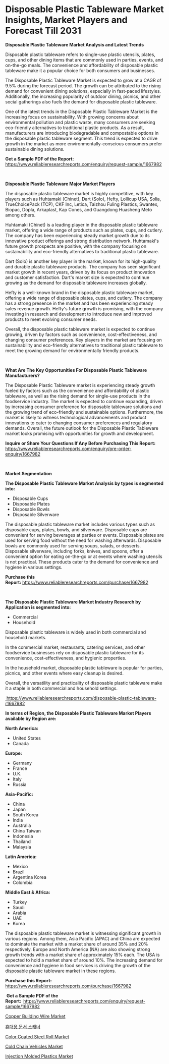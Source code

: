 <p><h1>Disposable Plastic Tableware Market Insights, Market Players and Forecast Till 2031</h1></p><p><strong>Disposable Plastic Tableware Market Analysis and Latest Trends</strong></p>
<p><p>Disposable plastic tableware refers to single-use plastic utensils, plates, cups, and other dining items that are commonly used in parties, events, and on-the-go meals. The convenience and affordability of disposable plastic tableware make it a popular choice for both consumers and businesses.</p><p>The Disposable Plastic Tableware Market is expected to grow at a CAGR of 9.5% during the forecast period. The growth can be attributed to the rising demand for convenient dining solutions, especially in fast-paced lifestyles. Additionally, the increasing popularity of outdoor dining, picnics, and other social gatherings also fuels the demand for disposable plastic tableware.</p><p>One of the latest trends in the Disposable Plastic Tableware Market is the increasing focus on sustainability. With growing concerns about environmental pollution and plastic waste, many consumers are seeking eco-friendly alternatives to traditional plastic products. As a result, manufacturers are introducing biodegradable and compostable options in the disposable plastic tableware segment. This trend is expected to drive growth in the market as more environmentally-conscious consumers prefer sustainable dining solutions.</p></p>
<p><strong>Get a Sample PDF of the Report:&nbsp;</strong> <a href="https://www.reliableresearchreports.com/enquiry/request-sample/1667982">https://www.reliableresearchreports.com/enquiry/request-sample/1667982</a></p>
<p>&nbsp;</p>
<p><strong>Disposable Plastic Tableware Major Market Players</strong></p>
<p><p>The disposable plastic tableware market is highly competitive, with key players such as Huhtamaki (Chinet), Dart (Solo), Hefty, Lollicup USA, Solia, TrueChoicePack (TCP), CKF Inc, Letica, Taizhou Fuling Plastics, Swantex, Biopac, Dopla, Arkaplast, Kap Cones, and Guangdong Huasheng Meto among others.</p><p>Huhtamaki (Chinet) is a leading player in the disposable plastic tableware market, offering a wide range of products such as plates, cups, and cutlery. The company has been experiencing steady market growth due to its innovative product offerings and strong distribution network. Huhtamaki's future growth prospects are positive, with the company focusing on sustainability and eco-friendly alternatives to traditional plastic tableware.</p><p>Dart (Solo) is another key player in the market, known for its high-quality and durable plastic tableware products. The company has seen significant market growth in recent years, driven by its focus on product innovation and customer satisfaction. Dart's market size is expected to continue growing as the demand for disposable tableware increases globally.</p><p>Hefty is a well-known brand in the disposable plastic tableware market, offering a wide range of disposable plates, cups, and cutlery. The company has a strong presence in the market and has been experiencing steady sales revenue growth. Hefty's future growth is promising, with the company investing in research and development to introduce new and improved products to meet evolving consumer needs.</p><p>Overall, the disposable plastic tableware market is expected to continue growing, driven by factors such as convenience, cost-effectiveness, and changing consumer preferences. Key players in the market are focusing on sustainability and eco-friendly alternatives to traditional plastic tableware to meet the growing demand for environmentally friendly products.</p></p>
<p>&nbsp;</p>
<p><strong>What Are The Key Opportunities For Disposable Plastic Tableware Manufacturers?</strong></p>
<p><p>The Disposable Plastic Tableware market is experiencing steady growth fueled by factors such as the convenience and affordability of plastic tableware, as well as the rising demand for single-use products in the foodservice industry. The market is expected to continue expanding, driven by increasing consumer preference for disposable tableware solutions and the growing trend of eco-friendly and sustainable options. Furthermore, the market is likely to witness technological advancements and product innovations to cater to changing consumer preferences and regulatory demands. Overall, the future outlook for the Disposable Plastic Tableware market looks promising with opportunities for growth and development.</p></p>
<p><strong>Inquire or Share Your Questions If Any Before Purchasing This Report:</strong> <a href="https://www.reliableresearchreports.com/enquiry/pre-order-enquiry/1667982">https://www.reliableresearchreports.com/enquiry/pre-order-enquiry/1667982</a></p>
<p>&nbsp;</p>
<p><strong>Market Segmentation</strong></p>
<p><strong>The Disposable Plastic Tableware Market Analysis by types is segmented into:</strong></p>
<p><ul><li>Disposable Cups</li><li>Disposable Plates</li><li>Disposable Bowls</li><li>Disposable Silverware</li></ul></p>
<p><p>The disposable plastic tableware market includes various types such as disposable cups, plates, bowls, and silverware. Disposable cups are convenient for serving beverages at parties or events. Disposable plates are used for serving food without the need for washing afterwards. Disposable bowls are commonly used for serving soups, salads, or desserts. Disposable silverware, including forks, knives, and spoons, offer a convenient option for eating on-the-go or at events where washing utensils is not practical. These products cater to the demand for convenience and hygiene in various settings.</p></p>
<p><strong>Purchase this Report:&nbsp;</strong><a href="https://www.reliableresearchreports.com/purchase/1667982">https://www.reliableresearchreports.com/purchase/1667982</a></p>
<p>&nbsp;</p>
<p><strong>The Disposable Plastic Tableware Market Industry Research by Application is segmented into:</strong></p>
<p><ul><li>Commercial</li><li>Household</li></ul></p>
<p><p>Disposable plastic tableware is widely used in both commercial and household markets. </p><p>In the commercial market, restaurants, catering services, and other foodservice businesses rely on disposable plastic tableware for its convenience, cost-effectiveness, and hygienic properties. </p><p>In the household market, disposable plastic tableware is popular for parties, picnics, and other events where easy cleanup is desired. </p><p>Overall, the versatility and practicality of disposable plastic tableware make it a staple in both commercial and household settings.</p></p>
<p><a href="https://www.reliableresearchreports.com/disposable-plastic-tableware-r1667982">&nbsp;https://www.reliableresearchreports.com/disposable-plastic-tableware-r1667982</a></p>
<p><strong>In terms of Region, the Disposable Plastic Tableware Market Players available by Region are:</strong></p>
<p>
    <p> <strong> North America: </strong>
        <ul>
            <li>United States</li>
            <li>Canada</li>
        </ul>
        </p> 
    <p> <strong> Europe: </strong>
        <ul>
            <li>Germany</li>
            <li>France</li>
            <li>U.K.</li>
            <li>Italy</li>
            <li>Russia</li>
        </ul>
        </p> 
    <p> <strong> Asia-Pacific: </strong>
        <ul>
            <li>China</li>
            <li>Japan</li>
            <li>South Korea</li>
            <li>India</li>
            <li>Australia</li>
            <li>China Taiwan</li>
            <li>Indonesia</li>
            <li>Thailand</li>
            <li>Malaysia</li>
        </ul>
        </p> 
    <p> <strong> Latin America: </strong>
        <ul>
            <li>Mexico</li>
            <li>Brazil</li>
            <li>Argentina Korea</li>
            <li>Colombia</li>
        </ul>
        </p> 
    <p> <strong> Middle East & Africa: </strong>
        <ul>
            <li>Turkey</li>
            <li>Saudi</li>
            <li>Arabia</li>
            <li>UAE</li>
            <li>Korea</li>
        </ul>
    </p>
    </p>
<p><p>The disposable plastic tableware market is witnessing significant growth in various regions. Among them, Asia Pacific (APAC) and China are expected to dominate the market with a market share of around 35% and 20% respectively. Europe and North America (NA) are also showing strong growth trends with a market share of approximately 15% each. The USA is expected to hold a market share of around 10%. The increasing demand for convenience and hygiene in food services is driving the growth of the disposable plastic tableware market in these regions.</p></p>
<p><strong>Purchase this Report: </strong><a href="https://www.reliableresearchreports.com/purchase/1667982">https://www.reliableresearchreports.com/purchase/1667982</a></p>
<p>&nbsp;<strong>Get a Sample PDF of the Report:&nbsp;&nbsp;</strong><a href="https://www.reliableresearchreports.com/enquiry/request-sample/1667982">https://www.reliableresearchreports.com/enquiry/request-sample/1667982</a></p>
<p><strong></strong></p>
<p><p><a href="https://github.com/Krish2023na/Market-Research-Report-List-6/blob/main/copper-building-wire-market.md">Copper Building Wire Market</a></p><p><a href="https://medium.com/@percyhagernes9778/%ED%9C%B4%EB%8C%80%EC%9A%A9-%EB%AC%B8%EC%84%9C-%EC%8A%A4%EC%BA%90%EB%84%88-%EC%8B%9C%EC%9E%A5-%EA%B8%80%EB%A1%9C%EB%B2%8C-%EC%8B%9C%EC%9E%A5-%EB%8F%99%ED%96%A5-%EB%B0%8F-%ED%8C%90%EB%A7%A4-%EB%8F%99%ED%96%A5-2024%EB%85%84%EB%B6%80%ED%84%B0-2031%EB%85%84%EA%B9%8C%EC%A7%80-02f8f022edec">휴대용 문서 스캐너</a></p><p><a href="https://www.linkedin.com/pulse/navigating-global-color-coated-steel-roll-market-landscape-byg8f?trackingId=U2jazA39RdOVuwQxVUW5UQ%3D%3D">Color Coated Steel Roll Market</a></p><p><a href="https://github.com/bmorecock/Market-Research-Report-List-4/blob/main/cold-chain-vehicles-market.md">Cold Chain Vehicles Market</a></p><p><a href="https://www.linkedin.com/pulse/insights-injection-molded-plastics-market-players-size-geographical-rtndf?trackingId=S1EGb4c8RoKY9YGIY3Rcew%3D%3D">Injection Molded Plastics Market</a></p></p>